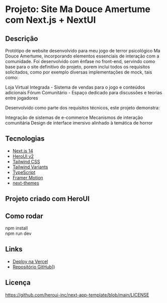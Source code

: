 # Projeto: Site Ma Douce Amertume com Next.js + NextUI

## Descrição
Protótipo de website desenvolvido para meu jogo de terror psicológico Ma Douce Amertume, incorporando elementos essenciais de interação com a comunidade. Foi desenvolvido com ênfase no front-end, servindo como base para o site definitivo do projeto, porem inclui todos os requisitos solicitados, como por exemplo diversas implementações de mock, tais como:

Loja Virtual Integrada - Sistema de vendas para o jogo e conteúdos adicionais
Fórum Comunitário - Espaço dedicado para discussões e teorias entre jogadores

Desenvolvido como parte dos requisitos técnicos, este projeto demonstra:

Integração de sistemas de e-commerce
Mecanismos de interação comunitária
Design de interface imersivo alinhado à temática de horror

## Tecnologias
- [Next.js 14](https://nextjs.org/docs/getting-started)
- [HeroUI v2](https://heroui.com/)
- [Tailwind CSS](https://tailwindcss.com/)
- [Tailwind Variants](https://tailwind-variants.org)
- [TypeScript](https://www.typescriptlang.org/)
- [Framer Motion](https://www.framer.com/motion/)
- [next-themes](https://github.com/pacocoursey/next-themes)

## Projeto criado com HeroUI
## Como rodar
npm install  
npm run dev

## Links
- [Deploy na Vercel](https://...)
- [Repositório GitHub]([https://github.com/Subcontious/MaDouceAmertumeWebsite)])

## Licença

https://github.com/heroui-inc/next-app-template/blob/main/LICENSE
